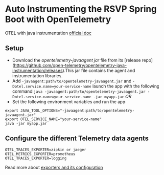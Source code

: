 # Auto Instrumenting the RSVP Spring Boot with OpenTelemetry
OTEL with java instrumentation [official doc](https://opentelemetry.io/docs/instrumentation/java/getting-started/)

## Setup
- Download the *opentelemetry-javaagent jar* file from its [release repo] (https://github.com/open-telemetry/opentelemetry-java-instrumentation/releases).This jar file contains the agent and instrumentation libraries.
- Add `-javaagent:path/to/opentelemetry-javaagent.jar` and `-Dotel.service.name=your-service-name` launch the app with the following command
` java -javaagent:path/to/opentelemetry-javaagent.jar -Dotel.service.name=your-service-name -jar myapp.jar `
*OR*
- Set the following environment variables and run the app
```
export JAVA_TOOL_OPTIONS="-javaagent:path/to/opentelemetry-javaagent.jar"
export OTEL_SERVICE_NAME="your-service-name"
java -jar myapp.jar
```
## Configure the different Telemetry data agents
```
OTEL_TRACES_EXPORTER=zipkin or jaeger
OTEL_METRICS_EXPORTER=prometheus
OTEL_TRACES_EXPORTER=logging
```
Read more about [exporters and its configuration](https://github.com/open-telemetry/opentelemetry-java/tree/main/sdk-extensions/autoconfigure#exporters)

